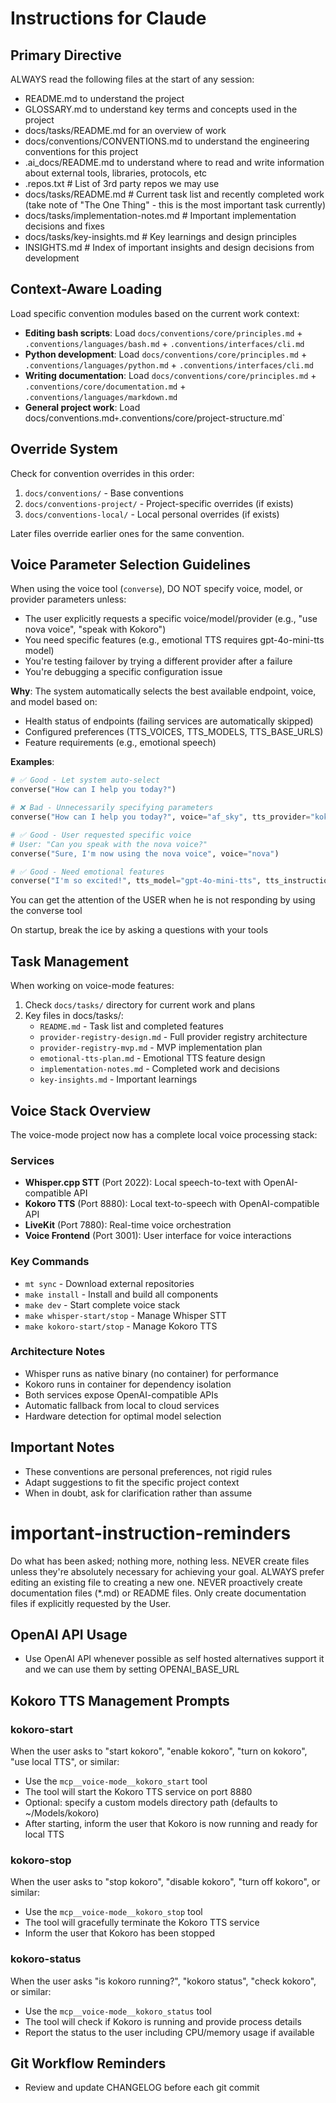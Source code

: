 # Instructions for Claude

## Primary Directive

ALWAYS read the following files at the start of any session:
- README.md to understand the project
- GLOSSARY.md to understand key terms and concepts used in the project
- docs/tasks/README.md for an overview of work
- docs/conventions/CONVENTIONS.md to understand the engineering conventions for this project
- .ai_docs/README.md to understand where to read and write information about external tools, libraries, protocols, etc
- .repos.txt # List of 3rd party repos we may use
- docs/tasks/README.md # Current task list and recently completed work (take note of "The One Thing" - this is the most important task currently)
- docs/tasks/implementation-notes.md # Important implementation decisions and fixes
- docs/tasks/key-insights.md # Key learnings and design principles
- INSIGHTS.md # Index of important insights and design decisions from development

## Context-Aware Loading

Load specific convention modules based on the current work context:

- **Editing bash scripts**: Load `docs/conventions/core/principles.md` + `.conventions/languages/bash.md` + `.conventions/interfaces/cli.md`
- **Python development**: Load `docs/conventions/core/principles.md` + `.conventions/languages/python.md` + `.conventions/interfaces/cli.md`
- **Writing documentation**: Load `docs/conventions/core/principles.md` + `.conventions/core/documentation.md` + `.conventions/languages/markdown.md`
- **General project work**: Load docs/conventions.md` + `.conventions/core/project-structure.md`

## Override System

Check for convention overrides in this order:
1. `docs/conventions/` - Base conventions
2. `docs/conventions-project/` - Project-specific overrides (if exists)
3. `docs/conventions-local/` - Local personal overrides (if exists)

Later files override earlier ones for the same convention.


## Voice Parameter Selection Guidelines

When using the voice tool (`converse`), DO NOT specify voice, model, or provider parameters unless:
- The user explicitly requests a specific voice/model/provider (e.g., "use nova voice", "speak with Kokoro")
- You need specific features (e.g., emotional TTS requires gpt-4o-mini-tts model)
- You're testing failover by trying a different provider after a failure
- You're debugging a specific configuration issue

**Why**: The system automatically selects the best available endpoint, voice, and model based on:
- Health status of endpoints (failing services are automatically skipped)
- Configured preferences (TTS_VOICES, TTS_MODELS, TTS_BASE_URLS)
- Feature requirements (e.g., emotional speech)

**Examples**:
```python
# ✅ Good - Let system auto-select
converse("How can I help you today?")

# ❌ Bad - Unnecessarily specifying parameters
converse("How can I help you today?", voice="af_sky", tts_provider="kokoro")

# ✅ Good - User requested specific voice
# User: "Can you speak with the nova voice?"
converse("Sure, I'm now using the nova voice", voice="nova")

# ✅ Good - Need emotional features
converse("I'm so excited!", tts_model="gpt-4o-mini-tts", tts_instructions="Sound very excited")
```

You can get the attention of the USER when he is not responding by using the converse tool

On startup, break the ice by asking a questions with your tools

## Task Management

When working on voice-mode features:
1. Check `docs/tasks/` directory for current work and plans
2. Key files in docs/tasks/:
   - `README.md` - Task list and completed features
   - `provider-registry-design.md` - Full provider registry architecture
   - `provider-registry-mvp.md` - MVP implementation plan
   - `emotional-tts-plan.md` - Emotional TTS feature design
   - `implementation-notes.md` - Completed work and decisions
   - `key-insights.md` - Important learnings

## Voice Stack Overview

The voice-mode project now has a complete local voice processing stack:

### Services
- **Whisper.cpp STT** (Port 2022): Local speech-to-text with OpenAI-compatible API
- **Kokoro TTS** (Port 8880): Local text-to-speech with OpenAI-compatible API  
- **LiveKit** (Port 7880): Real-time voice orchestration
- **Voice Frontend** (Port 3001): User interface for voice interactions

### Key Commands
- `mt sync` - Download external repositories
- `make install` - Install and build all components
- `make dev` - Start complete voice stack
- `make whisper-start/stop` - Manage Whisper STT
- `make kokoro-start/stop` - Manage Kokoro TTS

### Architecture Notes
- Whisper runs as native binary (no container) for performance
- Kokoro runs in container for dependency isolation
- Both services expose OpenAI-compatible APIs
- Automatic fallback from local to cloud services
- Hardware detection for optimal model selection

## Important Notes

- These conventions are personal preferences, not rigid rules
- Adapt suggestions to fit the specific project context
- When in doubt, ask for clarification rather than assume

# important-instruction-reminders
Do what has been asked; nothing more, nothing less.
NEVER create files unless they're absolutely necessary for achieving your goal.
ALWAYS prefer editing an existing file to creating a new one.
NEVER proactively create documentation files (*.md) or README files. Only create documentation files if explicitly requested by the User.

## OpenAI API Usage
- Use OpenAI API whenever possible as self hosted alternatives support it and we can use them by setting OPENAI_BASE_URL

## Kokoro TTS Management Prompts

### kokoro-start
When the user asks to "start kokoro", "enable kokoro", "turn on kokoro", "use local TTS", or similar:
- Use the `mcp__voice-mode__kokoro_start` tool
- The tool will start the Kokoro TTS service on port 8880
- Optional: specify a custom models directory path (defaults to ~/Models/kokoro)
- After starting, inform the user that Kokoro is now running and ready for local TTS

### kokoro-stop  
When the user asks to "stop kokoro", "disable kokoro", "turn off kokoro", or similar:
- Use the `mcp__voice-mode__kokoro_stop` tool
- The tool will gracefully terminate the Kokoro TTS service
- Inform the user that Kokoro has been stopped

### kokoro-status
When the user asks "is kokoro running?", "kokoro status", "check kokoro", or similar:
- Use the `mcp__voice-mode__kokoro_status` tool
- The tool will check if Kokoro is running and provide process details
- Report the status to the user including CPU/memory usage if available

## Git Workflow Reminders
- Review and update CHANGELOG before each git commit
